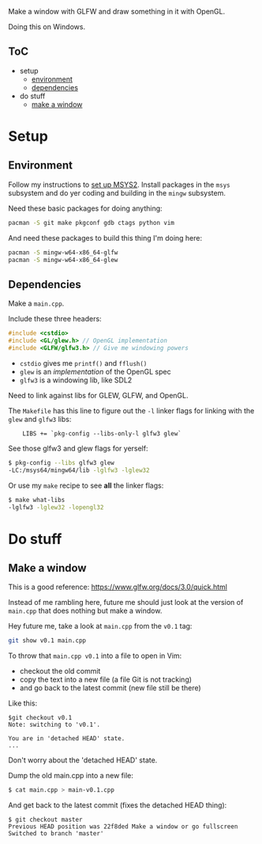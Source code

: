 Make a window with GLFW and draw something in it with OpenGL.

Doing this on Windows.

## ToC
- setup
    - [environment](README.md#environment)
    - [dependencies](README.md#dependencies)
- do stuff
    - [make a window](README.md#make-a-window)

# Setup

## Environment

Follow my instructions to [set up
MSYS2](https://github.com/sustainablelab/msys). Install packages
in the `msys` subsystem and do yer coding and building in the
`mingw` subsystem.

Need these basic packages for doing anything:

```bash
pacman -S git make pkgconf gdb ctags python vim
```

And need these packages to build this thing I'm doing here:

```bash
pacman -S mingw-w64-x86_64-glfw
pacman -S mingw-w64-x86_64-glew
```

## Dependencies

Make a `main.cpp`.

Include these three headers:

```c
#include <cstdio>
#include <GL/glew.h> // OpenGL implementation
#include <GLFW/glfw3.h> // Give me windowing powers
```

- `cstdio` gives me `printf()` and `fflush()`
- `glew` is an *implementation* of the OpenGL spec
- `glfw3` is a windowing lib, like SDL2

Need to link against libs for GLEW, GLFW, and OpenGL.

The `Makefile` has this line to figure out the `-l` linker flags
for linking with the `glew` and `glfw3` libs:

```make
	LIBS += `pkg-config --libs-only-l glfw3 glew`
```

See those glfw3 and glew flags for yerself:

```bash
$ pkg-config --libs glfw3 glew
-LC:/msys64/mingw64/lib -lglfw3 -lglew32 
```

Or use my `make` recipe to see **all** the linker flags:

```bash
$ make what-libs
-lglfw3 -lglew32 -lopengl32
```

# Do stuff

## Make a window

This is a good reference:
https://www.glfw.org/docs/3.0/quick.html

Instead of me rambling here, future me should just look at the
version of `main.cpp` that does nothing but make a window.

Hey future me, take a look at `main.cpp` from the `v0.1` tag:

```bash
git show v0.1 main.cpp
```

To throw that `main.cpp v0.1` into a file to open in Vim:

- checkout the old commit
- copy the text into a new file (a file Git is not tracking)
- and go back to the latest commit (new file still be there)

Like this:

```bash-git
$git checkout v0.1
Note: switching to 'v0.1'.

You are in 'detached HEAD' state.
...
```

Don't worry about the 'detached HEAD' state.

Dump the old main.cpp into a new file:

```bash
$ cat main.cpp > main-v0.1.cpp
```

And get back to the latest commit (fixes the detached HEAD
thing):

```git-bash
$ git checkout master
Previous HEAD position was 22f8ded Make a window or go fullscreen
Switched to branch 'master'
```

